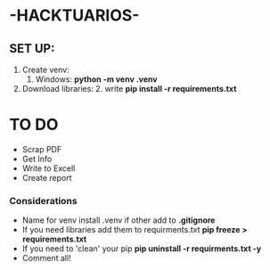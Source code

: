# -HACKTUARIOS-

## SET UP:
 1. Create venv: 
    1. Windows: **python -m venv .venv** 
 2. Download libraries:
    2. write **pip install -r requirements.txt**
 # TO DO
  * Scrap PDF
  * Get Info
  * Write to Excell
  * Create report



### Considerations
* Name for venv install .venv if other add to **.gitignore**
* If you need libraries add them to requirments.txt **pip freeze > requirements.txt**
* If you need to 'clean' your pip **pip uninstall -r requirments.txt -y**
* Comment all!
